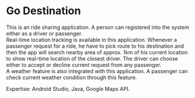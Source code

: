 # Go Destination 

This is an ride sharing application. A person can registered into the system either as a driver or passenger. </br>
Real-time location tracking is available in this application. Whenever a passenger request for a ride, he have to pick route to his destination and then the app will search nearby area of approx. 1km of his current location to show real-time location of the closest driver. The driver can choose either to accept or decline current request from any passenger. </br>
A weather feature is also integrated with this application. A passenger can check current weather condition through this feature. </br>

Expertise: Android Studio, Java, Google Maps API.
